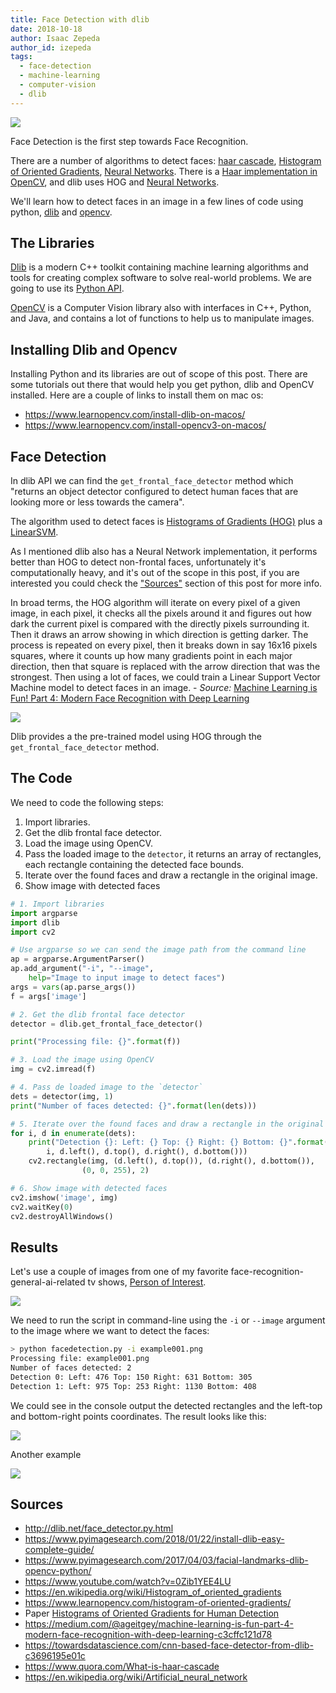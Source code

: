 ```yaml
---
title: Face Detection with dlib
date: 2018-10-18
author: Isaac Zepeda
author_id: izepeda
tags:
  - face-detection
  - machine-learning
  - computer-vision
  - dlib
---
```


<img src="/face-detection-with-dlib/cover.jpg" />

Face Detection is the first step towards Face Recognition.

There are a number of algorithms to detect faces: [haar cascade](https://www.quora.com/What-is-haar-cascade), [Histogram of Oriented Gradients](https://en.wikipedia.org/wiki/Histogram_of_oriented_gradients), [Neural Networks](https://en.wikipedia.org/wiki/Artificial_neural_network). There is a [Haar implementation in OpenCV](https://docs.opencv.org/3.4.2/d7/d8b/tutorial_py_face_detection.html), and dlib uses HOG and [Neural Networks](https://towardsdatascience.com/cnn-based-face-detector-from-dlib-c3696195e01c).

We'll learn how to detect faces in an image in a few lines of code using python, [dlib](http://dlib.net/) and [opencv](https://opencv.org/).

<!-- more -->

## The Libraries

[Dlib](http://dlib.net/) is a modern C++ toolkit containing machine learning algorithms and tools for creating complex software to solve real-world problems. We are going to use its [Python API](http://dlib.net/python/index.html).

[OpenCV](https://opencv.org/) is a Computer Vision library also with interfaces in C++, Python, and Java, and contains a lot of functions to help us to manipulate images.

## Installing Dlib and Opencv

Installing Python and its libraries are out of scope of this post. There are some tutorials out there that would help you get python, dlib and OpenCV installed. Here are a couple of links to install them on mac os:

* https://www.learnopencv.com/install-dlib-on-macos/
* https://www.learnopencv.com/install-opencv3-on-macos/

## Face Detection

In dlib API we can find the `get_frontal_face_detector` method which "returns an object detector configured to detect human faces that are looking more or less towards the camera".

The algorithm used to detect faces is [Histograms of Gradients (HOG)](https://lear.inrialpes.fr/people/triggs/pubs/Dalal-cvpr05.pdf) plus a [LinearSVM](https://en.wikipedia.org/wiki/Support_vector_machine).

As I mentioned dlib also has a Neural Network implementation, it performs better than HOG to detect non-frontal faces, unfortunately it's computationally heavy, and it's out of the scope in this post, if you are interested you could check the ["Sources"](#sources) section of this post for more info.

In broad terms, the HOG algorithm will iterate on every pixel of a given image, in each pixel, it checks all the pixels around it and figures out how dark the current pixel is compared with the directly pixels surrounding it. Then it draws an arrow showing in which direction is getting darker. The process is repeated on every pixel, then it breaks down in say 16x16 pixels squares, where it counts up how many gradients point in each major direction, then that square is replaced with the arrow direction that was the strongest. Then using a lot of faces, we could train a Linear Support Vector Machine model to detect faces in an image. - *Source:* [Machine Learning is Fun! Part 4: Modern Face Recognition with Deep Learning
](https://medium.com/@ageitgey/machine-learning-is-fun-part-4-modern-face-recognition-with-deep-learning-c3cffc121d78)

<img src="/face-detection-with-dlib/hog.png" />

Dlib provides a the pre-trained model using HOG through the `get_frontal_face_detector` method.

## The Code

We need to code the following steps:

1. Import libraries.
2. Get the dlib frontal face detector.
3. Load the image using OpenCV.
4. Pass the loaded image to the `detector`, it returns an array of rectangles, each rectangle containing the detected face bounds.
5. Iterate over the found faces and draw a rectangle in the original image.
6. Show image with detected faces

```python facedetection.py
# 1. Import libraries
import argparse
import dlib
import cv2

# Use argparse so we can send the image path from the command line
ap = argparse.ArgumentParser()
ap.add_argument("-i", "--image",
    help="Image to input image to detect faces")
args = vars(ap.parse_args())
f = args['image']

# 2. Get the dlib frontal face detector
detector = dlib.get_frontal_face_detector()

print("Processing file: {}".format(f))

# 3. Load the image using OpenCV
img = cv2.imread(f)

# 4. Pass de loaded image to the `detector`
dets = detector(img, 1)
print("Number of faces detected: {}".format(len(dets)))

# 5. Iterate over the found faces and draw a rectangle in the original image.
for i, d in enumerate(dets):
    print("Detection {}: Left: {} Top: {} Right: {} Bottom: {}".format(
        i, d.left(), d.top(), d.right(), d.bottom()))
    cv2.rectangle(img, (d.left(), d.top()), (d.right(), d.bottom()),
                (0, 0, 255), 2)

# 6. Show image with detected faces
cv2.imshow('image', img)
cv2.waitKey(0)
cv2.destroyAllWindows()
```

## Results

Let's use a couple of images from one of my favorite face-recognition-general-ai-related tv shows, [Person of Interest](https://www.imdb.com/title/tt1839578).

<img src="/face-detection-with-dlib/example001.png" />

We need to run the script in command-line using the `-i` or `--image` argument to the image where we want to detect the faces:

```bash
> python facedetection.py -i example001.png
Processing file: example001.png
Number of faces detected: 2
Detection 0: Left: 476 Top: 150 Right: 631 Bottom: 305
Detection 1: Left: 975 Top: 253 Right: 1130 Bottom: 408
```

We could see in the console output the detected rectangles and the left-top and bottom-right points coordinates. The result looks like this:

<img src="/face-detection-with-dlib/example001_detected.png" />

Another example

<img src="/face-detection-with-dlib/example002_detected.png" />


## <a name="sources"></a>Sources

* http://dlib.net/face_detector.py.html
* https://www.pyimagesearch.com/2018/01/22/install-dlib-easy-complete-guide/
* https://www.pyimagesearch.com/2017/04/03/facial-landmarks-dlib-opencv-python/
* https://www.youtube.com/watch?v=0Zib1YEE4LU
* https://en.wikipedia.org/wiki/Histogram_of_oriented_gradients
* https://www.learnopencv.com/histogram-of-oriented-gradients/
* Paper [Histograms of Oriented Gradients for Human Detection](https://lear.inrialpes.fr/people/triggs/pubs/Dalal-cvpr05.pdf)
* https://medium.com/@ageitgey/machine-learning-is-fun-part-4-modern-face-recognition-with-deep-learning-c3cffc121d78
* https://towardsdatascience.com/cnn-based-face-detector-from-dlib-c3696195e01c
* https://www.quora.com/What-is-haar-cascade
* https://en.wikipedia.org/wiki/Artificial_neural_network
